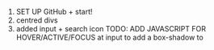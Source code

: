 1. SET UP GitHub + start!
2. centred divs 
3. added input + search icon 
TODO: ADD JAVASCRIPT FOR HOVER/ACTIVE/FOCUS at input
to add a box-shadow to